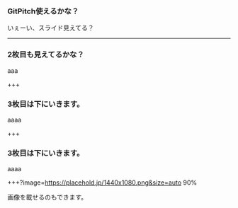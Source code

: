 ### GitPitch使えるかな？

いぇーい、スライド見えてる？

---

### 2枚目も見えてるかな？

aaa

+++

### 3枚目は下にいきます。

aaaa

+++

### 3枚目は下にいきます。

aaaa

+++?image=https://placehold.jp/1440x1080.png&size=auto 90%

画像を載せるのもできます。
